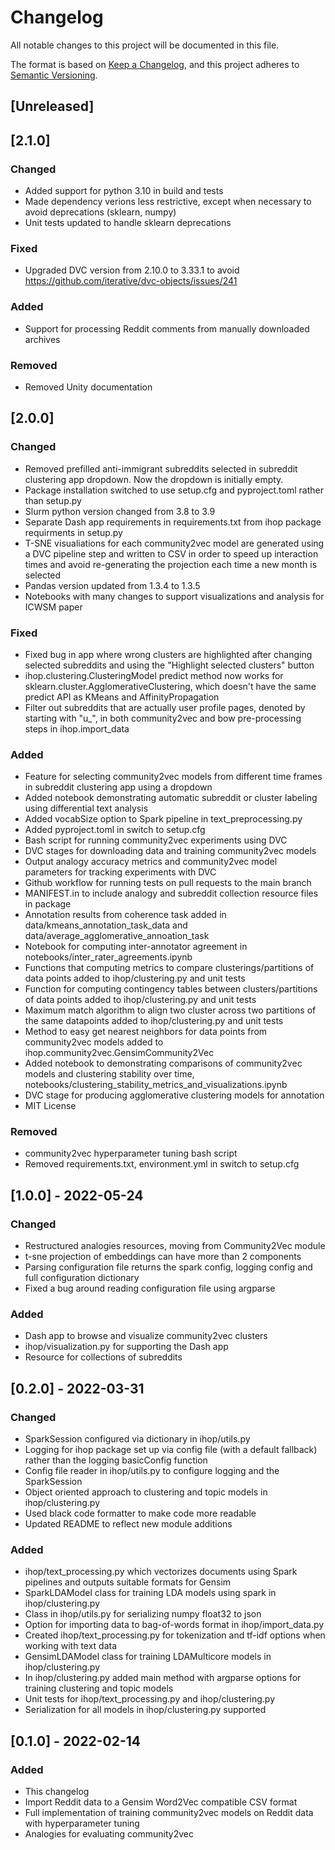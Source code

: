 # Changelog
All notable changes to this project will be documented in this file.

The format is based on [Keep a Changelog](https://keepachangelog.com/en/1.0.0/),
and this project adheres to [Semantic Versioning](https://semver.org/spec/v2.0.0.html).

## [Unreleased]

## [2.1.0]
### Changed
- Added support for python 3.10 in build and tests
- Made dependency verions less restrictive, except when necessary to avoid deprecations (sklearn, numpy)
- Unit tests updated to handle sklearn deprecations

### Fixed
- Upgraded DVC version from 2.10.0 to 3.33.1 to avoid https://github.com/iterative/dvc-objects/issues/241

### Added
- Support for processing Reddit comments from manually downloaded archives

### Removed
- Removed Unity documentation

## [2.0.0]
### Changed
- Removed prefilled anti-immigrant subreddits selected in subreddit clustering app dropdown. Now the dropdown is initially empty.
- Package installation switched to use setup.cfg and pyproject.toml rather than setup.py
- Slurm python version changed from 3.8 to 3.9
- Separate Dash app requirements in requirements.txt from ihop package requirments in setup.py
- T-SNE visualiations for each community2vec model are generated using a DVC pipeline step and written to CSV in order to speed up interaction times and avoid re-generating the projection each time a new month is selected
- Pandas version updated from 1.3.4 to 1.3.5
- Notebooks with many changes to support visualizations and analysis for ICWSM paper

### Fixed
- Fixed bug in app where wrong clusters are highlighted after changing selected subreddits and using the "Highlight selected clusters" button
- ihop.clustering.ClusteringModel predict method now works for sklearn.cluster.AgglomerativeClustering, which doesn't have the same predict API as KMeans and AffinityPropagation
- Filter out subreddits that are actually user profile pages, denoted by starting with "u_", in both community2vec and bow pre-processing steps in ihop.import_data

### Added
- Feature for selecting community2vec models from different time frames in subreddit clustering app using a dropdown
- Added notebook demonstrating automatic subreddit or cluster labeling using differential text analysis
- Added vocabSize option to Spark pipeline in text_preprocessing.py
- Added pyproject.toml in switch to setup.cfg
- Bash script for running community2vec experiments using DVC
- DVC stages for downloading data and training community2vec models
- Output analogy accuracy metrics and community2vec model parameters for tracking experiments with DVC
- Github workflow for running tests on pull requests to the main branch
- MANIFEST.in to include analogy and subreddit collection resource files in package
- Annotation results from coherence task added in data/kmeans_annotation_task_data and data/average_agglomerative_annoation_task
- Notebook for computing inter-annotator agreement in notebooks/inter_rater_agreements.ipynb
- Functions that computing metrics to compare clusterings/partitions of data points added to ihop/clustering.py and unit tests
- Function for computing contingency tables between clusters/partitions of data points added to ihop/clustering.py and unit tests
- Maximum match algorithm to align two cluster across two partitions of the same datapoints added to ihop/clustering.py and unit tests
- Method to easy get nearest neighbors for data points from community2vec models added to ihop.community2vec.GensimCommunity2Vec
- Added notebook to demonstrating comparisons of community2vec models and clustering stability over time, notebooks/clustering_stability_metrics_and_visualizations.ipynb
- DVC stage for producing agglomerative clustering models for annotation
- MIT License

### Removed
- community2vec hyperparameter tuning bash script
- Removed requirements.txt, environment.yml in switch to setup.cfg

## [1.0.0] - 2022-05-24
### Changed
- Restructured analogies resources, moving from Community2Vec module
- t-sne projection of embeddings can have more than 2 components
- Parsing configuration file returns the spark config, logging config and full configuration dictionary
- Fixed a bug around reading configuration file using argparse

### Added
- Dash app to browse and visualize community2vec clusters
- ihop/visualization.py for supporting the Dash app
- Resource for collections of subreddits

## [0.2.0] - 2022-03-31
### Changed
- SparkSession configured via dictionary in ihop/utils.py
- Logging for ihop package set up via config file (with a default fallback) rather than the logging basicConfig function
- Config file reader in ihop/utils.py to configure logging and the SparkSession
- Object oriented approach to clustering and topic models in ihop/clustering.py
- Used black code formatter to make code more readable
- Updated README to reflect new module additions

### Added
- ihop/text_processing.py which vectorizes documents using Spark pipelines and outputs suitable formats for Gensim
- SparkLDAModel class for training LDA models using spark in ihop/clustering.py
- Class in ihop/utils.py for serializing numpy float32 to json
- Option for importing data to bag-of-words format in ihop/import_data.py
- Created ihop/text_processing.py for tokenization and tf-idf options when working with text data
- GensimLDAModel class for training LDAMulticore models in ihop/clustering.py
- In ihop/clustering.py added main method with argparse options for training clustering and topic models
- Unit tests for ihop/text_processing.py and ihop/clustering.py
- Serialization for all models in ihop/clustering.py supported

## [0.1.0] - 2022-02-14
### Added
- This changelog
- Import Reddit data to a Gensim Word2Vec compatible CSV format
- Full implementation of training community2vec models on Reddit data with hyperparameter tuning
- Analogies for evaluating community2vec
